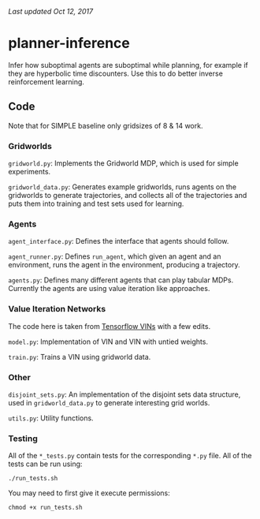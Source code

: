 _Last updated Oct 12, 2017_

# planner-inference
Infer how suboptimal agents are suboptimal while planning, for example if they
are hyperbolic time discounters. Use this to do better inverse reinforcement
learning.

## Code

Note that for SIMPLE baseline only gridsizes of 8 & 14 work.

### Gridworlds

`gridworld.py`: Implements the Gridworld MDP, which is used for simple
experiments.

`gridworld_data.py`: Generates example gridworlds, runs agents on the gridworlds
to generate trajectories, and collects all of the trajectories and puts them
into training and test sets used for learning.

### Agents

`agent_interface.py`: Defines the interface that agents should follow.

`agent_runner.py`: Defines `run_agent`, which given an agent and an environment,
runs the agent in the environment, producing a trajectory.

`agents.py`: Defines many different agents that can play tabular MDPs. Currently
the agents are using value iteration like approaches.

### Value Iteration Networks

The code here is taken from [Tensorflow
VINs](https://github.com/TheAbhiKumar/tensorflow-value-iteration-networks) with
a few edits.

`model.py`: Implementation of VIN and VIN with untied weights.

`train.py`: Trains a VIN using gridworld data.

### Other

`disjoint_sets.py`: An implementation of the disjoint sets data structure, used in `gridworld_data.py` to generate interesting grid worlds.

`utils.py`: Utility functions.

### Testing

All of the `*_tests.py` contain tests for the corresponding `*.py` file. All of
the tests can be run using:

    ./run_tests.sh

You may need to first give it execute permissions:

    chmod +x run_tests.sh
